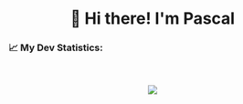 <h1 align="center">👋 Hi there! I'm Pascal</h1>

<!--<p align="center">
  <a href="">Website (Offline)</a> •
  <a href="https://twitter.com/SoEinFehler">Twitter</a>
</p> -->


<h3>📈 My Dev Statistics: </h3>

<!--START_SECTION:waka-->
<!--END_SECTION:waka-->

[comment]: <> (<h3>⚡ My GitHub Statistics</h3>)

[comment]: <> (![Anurag's GitHub stats]&#40;https://github-readme-stats.vercel.app/api?username=pascal13ch&count_private=true&show_icons=true&#41;)

<br>
<br>
<div align="center">
    <img src="https://github-readme-streak-stats.herokuapp.com?user=pascal13ch&theme=dark">
</div>
